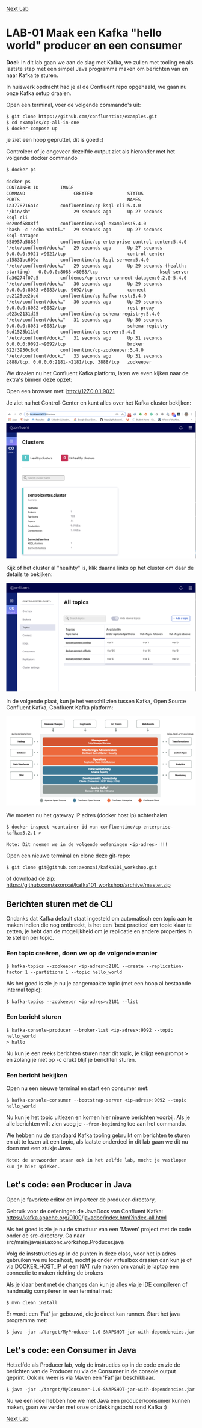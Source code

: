 [Next Lab](https://github.com/axonxai/kafka101_workshop/tree/iteratie_01/lab_02)

# LAB-01 Maak een Kafka "hello world" producer en een consumer

**Doel:** In dit lab gaan we aan de slag met Kafka, we zullen met tooling en als laatste stap met een simpel Java programma maken om berichten van en naar Kafka te sturen.

In huiswerk opdracht had je al de Confluent repo opgehaald, we gaan nu onze Kafka setup draaien.

Open een terminal, voer de volgende commando's uit:

    $ git clone https://github.com/confluentinc/examples.git
    $ cd examples/cp-all-in-one
    $ docker-compose up


je ziet een hoop gepruttel, dit is goed :) 

Controleer of je ongeveer dezelfde output ziet als hieronder met het volgende docker commando

    $ docker ps

    docker ps
    CONTAINER ID        IMAGE                                             COMMAND                  CREATED             STATUS                             PORTS                                        NAMES
    1a3778716a1c        confluentinc/cp-ksql-cli:5.4.0                    "/bin/sh"                29 seconds ago      Up 27 seconds                                                                   ksql-cli
    0e20ef5888ff        confluentinc/ksql-examples:5.4.0                  "bash -c 'echo Waiti…"   29 seconds ago      Up 27 seconds                                                                   ksql-datagen
    658957a5888f        confluentinc/cp-enterprise-control-center:5.4.0   "/etc/confluent/dock…"   29 seconds ago      Up 27 seconds                      0.0.0.0:9021->9021/tcp                       control-center
    a15831bc609a        confluentinc/cp-ksql-server:5.4.0                 "/etc/confluent/dock…"   29 seconds ago      Up 29 seconds (health: starting)   0.0.0.0:8088->8088/tcp                       ksql-server
    fa36274f07c5        cnfldemos/cp-server-connect-datagen:0.2.0-5.4.0   "/etc/confluent/dock…"   30 seconds ago      Up 29 seconds                      0.0.0.0:8083->8083/tcp, 9092/tcp             connect
    ec2125ee2bcd        confluentinc/cp-kafka-rest:5.4.0                  "/etc/confluent/dock…"   30 seconds ago      Up 29 seconds                      0.0.0.0:8082->8082/tcp                       rest-proxy
    a023e2131d25        confluentinc/cp-schema-registry:5.4.0             "/etc/confluent/dock…"   31 seconds ago      Up 30 seconds                      0.0.0.0:8081->8081/tcp                       schema-registry
    6cd1525b11b0        confluentinc/cp-server:5.4.0                      "/etc/confluent/dock…"   31 seconds ago      Up 31 seconds                      0.0.0.0:9092->9092/tcp                       broker
    622f3950c8d0        confluentinc/cp-zookeeper:5.4.0                   "/etc/confluent/dock…"   33 seconds ago      Up 31 seconds                      2888/tcp, 0.0.0.0:2181->2181/tcp, 3888/tcp   zookeeper


We draaien nu het Confluent Kafka platform, laten we even kijken naar de extra's binnen deze opzet:

Open een browser met: http://127.0.0.1:9021

Je ziet nu het Control-Center en kunt alles over het Kafka cluster bekijken:

![image](img/control-center.png "control-center")

Kijk of het cluster al "healhty" is, klik daarna links op het cluster om daar de details te bekijken:

![image](img/cluster-overview.png "cluster-overview")


In de volgende plaat, kun je het verschil zien tussen Kafka, Open Source Confluent Kafka, Confluent Kafka platform:

![image](img/overview.png "overview")


We moeten nu het gateway IP adres (docker host ip) achterhalen

    $ docker inspect <container id van confluentinc/cp-enterprise-kafka:5.2.1 >

```Note: Dit noemen we in de volgende oefeningen <ip-adres> !!!```


Open een nieuwe terminal en clone deze git-repo:

    $ git clone git@github.com:axonxai/kafka101_workshop.git

of download de zip: https://github.com/axonxai/kafka101_workshop/archive/master.zip

## Berichten sturen met de CLI

Ondanks dat Kafka default staat ingesteld om automatisch een topic aan te maken indien die nog ontbreekt, is het een 'best practice' om topic klaar te zetten, je hebt dan de mogelijkheid om je replicatie en andere properties in te stellen per topic.

### Een topic creëren, doen we op de volgende manier
    $ kafka-topics --zookeeper <ip-adres>:2181 --create --replication-factor 1 --partitions 1 --topic hello_world

Als het goed is zie je nu je aangemaakte topic (met een hoop al bestaande internal topic):

    $ kafka-topics --zookeeper <ip-adres>:2181 --list

### Een bericht sturen

    $ kafka-console-producer --broker-list <ip-adres>:9092 --topic hello_world
    > hallo

Nu kun je een reeks berichten sturen naar dit topic, je krijgt een prompt > en zolang je niet op <ctrl>-c drukt blijf je berichten sturen.

### Een bericht bekijken
Open nu een nieuwe terminal en start een consumer met:

    $ kafka-console-consumer --bootstrap-server <ip-adres>:9092 --topic hello_world

Nu kun je het topic uitlezen en komen hier nieuwe berichten voorbij. 
Als je alle berichten wilt zien voeg je `--from-beginning` toe aan het commando. 

We hebben nu de standaard Kafka tooling gebruikt om berichten te sturen en uit te lezen uit een topic, als laatste onderdeel in dit lab gaan we dit nu doen met een stukje Java. 

```Note: de antwoorden staan ook in het zelfde lab, mocht je vastlopen kun je hier spieken.```

## Let's code: een Producer in Java

Open je favoriete editor en importeer de producer-directory,

Gebruik voor de oefeningen de JavaDocs van Confluent Kafka: https://kafka.apache.org/0100/javadoc/index.html?index-all.html

Als het goed is zie je nu de structuur van een 'Maven' project met de code onder de src-directory. Ga naar src/main/java/ai.axonx.workshop.Producer.java

Volg de inststructies op in de punten in deze class, voor het ip adres gebruiken we nu localhost, mocht je onder virtualbox draaien dan kun je of via DOCKER_HOST_IP of een NAT rule maken om vanuit je laptop een connectie te maken richting de brokers

Als je klaar bent met de changes dan kun je alles via je IDE compileren of handmatig compileren in een terminal met:

    $ mvn clean install

Er wordt een 'Fat' jar gebouwd, die je direct kan runnen. Start het java programma met:


    $ java -jar ./target/MyProducer-1.0-SNAPSHOT-jar-with-dependencies.jar


## Let's code: een Consumer in Java

Hetzelfde als Producer lab, volg de instructies op in de code en zie de berichten van de Producer nu via de Consumer in de console output geprint. Ook nu weer is via Maven een 'Fat' jar beschikbaar.

    $ java -jar ./target/MyConsumer-1.0-SNAPSHOT-jar-with-dependencies.jar

Nu we een idee hebben hoe we met Java een producer/consumer kunnen maken, gaan we verder met onze ontdekkingstocht rond Kafka :)
 
 [Next Lab](https://github.com/axonxai/kafka101_workshop/tree/iteratie_01/lab_02)
